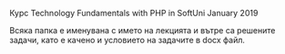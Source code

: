 Курс Technology Fundamentals with PHP in SoftUni January 2019

Всяка папка е именувана с името на лекцията и вътре са решените задачи,
като е качено и условието на задачите в docx файл.
